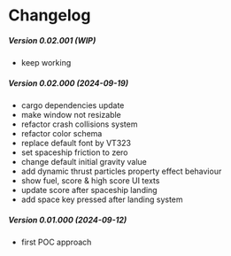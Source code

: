 Changelog
=========

##### Version 0.02.001 (WIP)
 * keep working

##### Version 0.02.000 (2024-09-19)
 * cargo dependencies update
 * make window not resizable
 * refactor crash collisions system
 * refactor color schema
 * replace default font by VT323
 * set spaceship friction to zero
 * change default initial gravity value
 * add dynamic thrust particles property effect behaviour
 * show fuel, score & high score UI texts
 * update score after spaceship landing
 * add space key pressed after landing system

##### Version 0.01.000 (2024-09-12)
 * first POC approach
